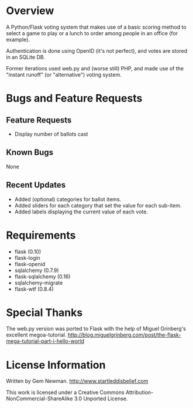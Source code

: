 Overview
========

A Python/Flask voting system that makes use of a basic scoring method to select a game to play or a lunch to order among people in an office (for example).

Authentication is done using OpenID (it's not perfect), and votes are stored in an SQLite DB.

Former iterations used web.py and (worse still) PHP, and made use of the "instant runoff" (or "alternative") voting system.

Bugs and Feature Requests
=========================

Feature Requests
----------------

* Display number of ballots cast

Known Bugs
----------

None

Recent Updates
--------------

* Added (optional) categories for ballot items.
* Added sliders for each category that set the value for each sub-item.
* Added labels displaying the current value of each vote.

Requirements
============

* flask (0.10)
* flask-login
* flask-openid
* sqlalchemy (0.7.9)
* flask-sqlalchemy (0.16)
* sqlalchemy-migrate
* flask-wtf (0.8.4)

Special Thanks
==============

The web.py version was ported to Flask with the help of Miguel Grinberg's excellent megoa-tutorial.
http://blog.miguelgrinberg.com/post/the-flask-mega-tutorial-part-i-hello-world

License Information
===================

Written by Gem Newman.
http://www.startleddisbelief.com

This work is licensed under a Creative Commons Attribution-NonCommercial-ShareAlike 3.0 Unported License.
